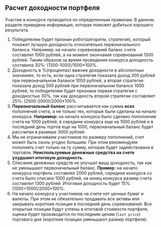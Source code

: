 ## Расчет доходности портфеля

Участие в конкурсе проводится по определенным правилам. В данном разделе приведена информация, которая поможет добиться хорошего результата.

1. Победителем будет признан робот(алгоритм, стратегия), который покажет лучшую доходность относительно первоначального баланса. Например: на начало соревнований баланс счета составлял 1000 рублей,
а на момент окончания соревнований 1300 рублей. Таким образом за время проведения конкурса доходность составила 30%: (1300-1000)/1000*100%.
2. Доходность в %(процентах) важнее доходности в абсолютных значениях, то есть, если одна стратегия показала доход 300 рублей при первоначальном балансе 1000 рублей,
а вторая стратегия показала доход 500 рублей при первоначальном балансе 1000 рублей, то победителем будет признана первая стратегия с доходностью 30%,
так как доходность второй стратегии составляет 25%: (2500-2000)/2000*100%.
3. **Первоначальный баланс** рассчитывается как сумма **всех** пополнений счета, а не только тех, которые были сделаны на начало конкурса. **Например:** на начало конкурса было сделано пополнение счета на 1000 рублей,
в середине конкурса еще на 1000 рублей и в последний день торгов еще на 1000, первоначальный баланс будет рассчитан в размере 3000 рублей.
4. Мы не ограничиваем участников по размеру пополнений, счет может быть сколь угодно большим. При этом рекомендуем пополнять счет только на ту сумму, которая будет задействована в торговле.
**Неиспользуемые денежные средства на счете ухудшают итоговую доходность.**
5. Списания денежных средств не улучшат вашу доходность, так как не уменьшают первоначальный баланс. **Пример:** на начало конкурса портфель составлял 2000 рублей, середине конкурса со счета было списано 1000 рублей,
на конец конкурса размер счета составлял 1300 рублей. Итоговая доходность будет 15%: (1300+1000)/2000*100%.
6. На начало конкурса у участников на счете нет ценных бумаг и валюты. При этом не обязательно продавать все активы или закрывать короткие позиции в последний день соревнований. 
Все открытые позиции будут учтены в итоговой стоимости портфеля, оценка будет производится по последним ценам (`last price`) торгового дня (короткие позиции уменьшают размер портфеля).


